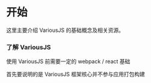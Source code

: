 # 开始

这里主要介绍 VariousJS 的基础概念及相关资源。

### 了解 VariousJS

使用 VariousJS 前需要一定的 webpack / react 基础

首先要说明的是 VariousJS 框架核心并不参与应用打包构建
